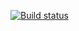 [![Build status](https://ci.appveyor.com/api/projects/status/hidm30pia1530smw?svg=true)](https://ci.appveyor.com/project/Nut0chka/patterns-homework1-2)